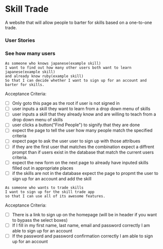 <h1>Skill Trade</h1>

A website that will allow people to barter for skills based on a one-to-one trade.


<h3>User Stories</h3>

<h3>See how many users</h3>

```
As someone who knows japanese(example skill)
I want to find out how many other users both want to learn japanese(example skill)
and already know ruby(example skill)
So that I can decide whether I want to sign up for an account and barter for skills.
```

Acceptance Criteria:
- [ ] Only goto this page as the root if user is not signed in
- [ ] user inputs a skill they want to learn from a drop down menu of skills
- [ ] user inputs a skill that they already know and are willing to teach from a drop down menu of skills
- [ ] user clicks a button("Find People") to signify that they are done
- [ ] expect the page to tell the user how many people match the specified criteria
- [ ] expect page to ask the user user to sign up with those attribues
- [ ] if they are the first user that matches the combination expect a diffrent prompt
than if users exist in the database that match the current users criteria.
- [ ] expect the new form on the next page to already have inputed skills filled out in appropriate places
- [ ] if the skills are not in the database expect the page to propmt the user to sign up for an account
and add the skill

```
As someone who wants to trade skills
I want to sign up for the skill trade app
so that I can use all of its awesome features.
```

Acceptance Criteria:
- [ ] There is a link to sign up on the homepage (will be in header if you want to bypass the select boxes)
- [ ] If I fill in my first name, last name, email and password correctly I am able to sign up for an account
- [ ] If the password and password confirmation correctly I am able to sign up for an account
